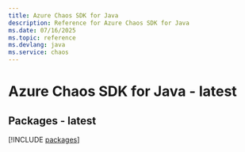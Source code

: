 ```yaml
---
title: Azure Chaos SDK for Java
description: Reference for Azure Chaos SDK for Java
ms.date: 07/16/2025
ms.topic: reference
ms.devlang: java
ms.service: chaos
---
```

# Azure Chaos SDK for Java - latest
## Packages - latest
[!INCLUDE [packages](chaos-index.md)]